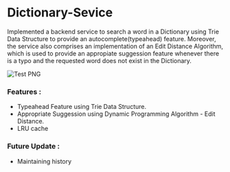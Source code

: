 # Dictionary-Sevice
Implemented a backend service to search a word in a Dictionary using Trie Data Structure to provide an autocomplete(typeahead) feature. Moreover, the service also comprises an implementation of an Edit Distance Algorithm, which is used to provide an appropiate suggession feature whenever there is a typo and the requested word does not exist in the Dictionary.

![Test PNG](https://raw.githubusercontent.com/jb240298/dictionary/0bce2f5a535cf91e25725b0a7ad7906afa08483d/front-end.PNG)

### Features :
* Typeahead Feature using Trie Data Structure.
* Appropriate Suggession using Dynamic Programming Algorithm - Edit Distance.
* LRU cache

### Future Update :
* Maintaining history
